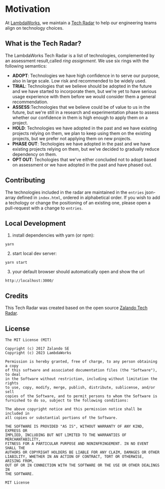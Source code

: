 # Motivation

At [LambdaWorks](https://lambdaworks.io/), we maintain a [Tech Radar](https://lambdaworks.github.io/tech-radar/)
to help our engineering teams align on technology choices.

## What is the Tech Radar?

The LambdaWorks Tech Radar is a list of technologies, complemented by an assessment result,called _ring assignment_.
We use six rings with the following semantics:
* __ADOPT__: Technologies we have high confidence in to serve our purpose, also in large scale.
             Low risk and recommended to be widely used.
* __TRIAL__: Technologies that we believe should be adopted in the future and we have started to incorporate them,
             but we're yet to have serious usage experience with them before we would consider them a general recommendation.
* __ASSESS__:Technologies that we believe could be of value to us in the future, but we're still in a research and
             experimentation phase to assess whether our confidence in them is high enough to apply them on a project.
* __HOLD__: Technologies we have adopted in the past and we have existing projects relying on them, we plan to keep
            using them on the existing projects, but we prefer not applying them on new projects.
* __PHASE OUT__: Techologies we have adopted in the past and we have existing projects relying on them, but we've decided
                 to gradually reduce dependency on them.
* __OPT OUT__: Techologies that we've either concluded not to adopt based on assessment or we have adopted in the past and have phased out.

## Contributing
The technologies included in the radar are maintained in the `entries` json-array defined
in `index.html`, ordered in alphabetical order. If you wish to add a techology or change
the positioning of an existing one, please open a pull-request with a change to `entries`.

## Local Development

1. install dependencies with yarn (or npm):

```
yarn 
```

2. start local dev server:

```
yarn start
```

3. your default browser should automatically open and show the url
 
```
http://localhost:3000/
```

## Credits
This Tech Radar was created based on the open source [Zalando Tech Radar](https://github.com/zalando/tech-radar).

## License

```
The MIT License (MIT)

Copyright (c) 2017 Zalando SE
Copyright (c) 2023 LambdaWorks

Permission is hereby granted, free of charge, to any person obtaining a copy
of this software and associated documentation files (the "Software"), to deal
in the Software without restriction, including without limitation the rights
to use, copy, modify, merge, publish, distribute, sublicense, and/or sell
copies of the Software, and to permit persons to whom the Software is
furnished to do so, subject to the following conditions:

The above copyright notice and this permission notice shall be included in
all copies or substantial portions of the Software.

THE SOFTWARE IS PROVIDED "AS IS", WITHOUT WARRANTY OF ANY KIND, EXPRESS OR
IMPLIED, INCLUDING BUT NOT LIMITED TO THE WARRANTIES OF MERCHANTABILITY,
FITNESS FOR A PARTICULAR PURPOSE AND NONINFRINGEMENT. IN NO EVENT SHALL THE
AUTHORS OR COPYRIGHT HOLDERS BE LIABLE FOR ANY CLAIM, DAMAGES OR OTHER
LIABILITY, WHETHER IN AN ACTION OF CONTRACT, TORT OR OTHERWISE, ARISING FROM,
OUT OF OR IN CONNECTION WITH THE SOFTWARE OR THE USE OR OTHER DEALINGS IN
THE SOFTWARE.

MIT License


```
